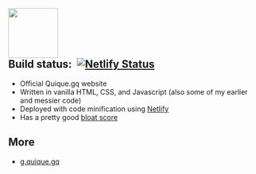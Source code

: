<a href="https://quique.gq"><img height="100" src="https://quique.gq/assets/logo.svg"></a><br>
Build status:&ensp;[![Netlify Status](https://api.netlify.com/api/v1/badges/dad463e0-d0df-47e9-9038-e83bdfd15eea/deploy-status)](https://app.netlify.com/sites/quique/deploys)
------
<ul>
  <li>Official Quique.gq website</li>
  <li>Written in vanilla HTML, CSS, and Javascript (also some of my earlier and messier code)</li>
  <li>Deployed with code minification using <a href="https://netlify.com">Netlify</a></li>
  <li>Has a pretty good <a target="_blank" href="https://www.webbloatscore.com/?url=quique.gq">bloat score</a></li>
</ul>
<h2>More</h2>
<ul>
  <li><a href="https://github.com/quique-gq/g">g.quique.gq</a></li>
</ul>
